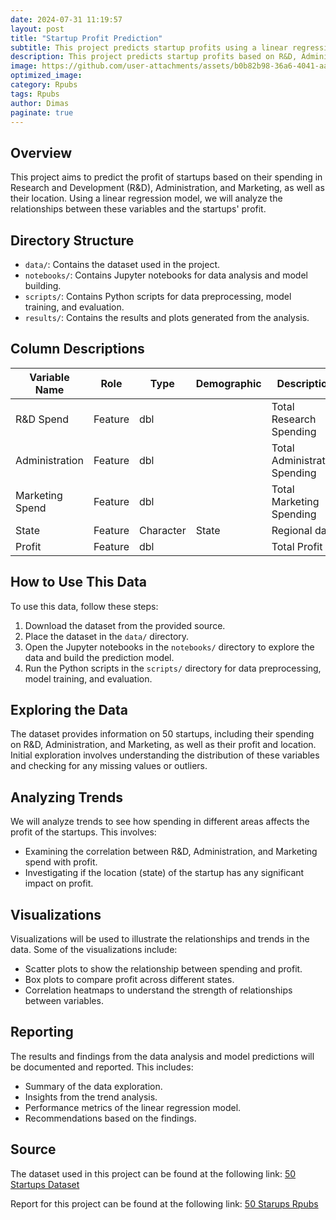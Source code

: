 ```yaml
---
date: 2024-07-31 11:19:57
layout: post
title: "Startup Profit Prediction"
subtitle: This project predicts startup profits using a linear regression model, based on spending in R&D, Administration, Marketing, and location. It analyzes how these factors influence profitability.
description: This project predicts startup profits based on R&D, Administration, Marketing spending, and location using a linear regression model to analyze these variables' impact on profit.
image: https://github.com/user-attachments/assets/b0b82b98-36a6-4041-aa79-5cfde7d4ad0e
optimized_image: 
category: Rpubs
tags: Rpubs
author: Dimas
paginate: true
---
```


## Overview
This project aims to predict the profit of startups based on their spending in Research and Development (R&D), Administration, and Marketing, as well as their location. Using a linear regression model, we will analyze the relationships between these variables and the startups' profit.

## Directory Structure
- `data/`: Contains the dataset used in the project.
- `notebooks/`: Contains Jupyter notebooks for data analysis and model building.
- `scripts/`: Contains Python scripts for data preprocessing, model training, and evaluation.
- `results/`: Contains the results and plots generated from the analysis.

## Column Descriptions
| Variable Name         | Role     | Type       | Demographic | Description                    |
|-----------------------|----------|------------|-------------|--------------------------------|
| R&D Spend             | Feature  | dbl        |             | Total Research Spending        |
| Administration        | Feature  | dbl        |             | Total Administrative Spending  |
| Marketing Spend       | Feature  | dbl        |             | Total Marketing Spending       |
| State                 | Feature  | Character  | State       | Regional data                  |
| Profit                | Feature  | dbl        |             | Total Profit                   |

## How to Use This Data
To use this data, follow these steps:
1. Download the dataset from the provided source.
2. Place the dataset in the `data/` directory.
3. Open the Jupyter notebooks in the `notebooks/` directory to explore the data and build the prediction model.
4. Run the Python scripts in the `scripts/` directory for data preprocessing, model training, and evaluation.

## Exploring the Data
The dataset provides information on 50 startups, including their spending on R&D, Administration, and Marketing, as well as their profit and location. Initial exploration involves understanding the distribution of these variables and checking for any missing values or outliers.

## Analyzing Trends
We will analyze trends to see how spending in different areas affects the profit of the startups. This involves:
- Examining the correlation between R&D, Administration, and Marketing spend with profit.
- Investigating if the location (state) of the startup has any significant impact on profit.

## Visualizations
Visualizations will be used to illustrate the relationships and trends in the data. Some of the visualizations include:
- Scatter plots to show the relationship between spending and profit.
- Box plots to compare profit across different states.
- Correlation heatmaps to understand the strength of relationships between variables.

## Reporting
The results and findings from the data analysis and model predictions will be documented and reported. This includes:
- Summary of the data exploration.
- Insights from the trend analysis.
- Performance metrics of the linear regression model.
- Recommendations based on the findings.

## Source
The dataset used in this project can be found at the following link:
[50 Startups Dataset](https://www.kaggle.com/datasets/amineoumous/50-startups-data?select=50_Startups.csv)

Report for this project can be found at the following link:
[50 Starups Rpubs](https://rpubs.com/senddimas/1204651)
